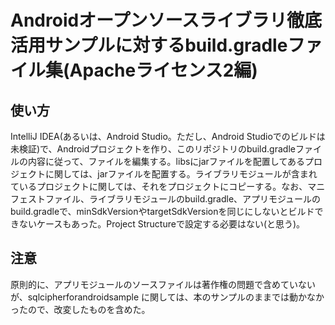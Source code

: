 # Androidオープンソースライブラリ徹底活用サンプルに対するbuild.gradleファイル集(Apacheライセンス2編)


## 使い方

IntelliJ IDEA(あるいは、Android Studio。ただし、Android Studioでのビルドは未検証)で、Androidプロジェクトを作り、このリポジトリのbuild.gradleファイルの内容に従って、ファイルを編集する。libsにjarファイルを配置してあるプロジェクトに関しては、jarファイルを配置する。ライブラリモジュールが含まれているプロジェクトに関しては、それをプロジェクトにコピーする。なお、マニフェストファイル、ライブラリモジュールのbuild.gradle、アプリモジュールのbuild.gradleで、minSdkVersionやtargetSdkVersionを同じにしないとビルドできないケースもあった。Project Structureで設定する必要はない(と思う)。

## 注意

原則的に、アプリモジュールのソースファイルは著作権の問題で含めていないが、sqlcipherforandroidsample に関しては、本のサンプルのままでは動かなかったので、改変したものを含めた。